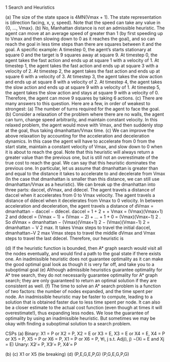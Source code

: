 1 Search and Heuristics

(a) The size of the state space is 4MN(Vmax + 1). The state representation is (direction facing, x, y, speed). Note that the speed can take any value in {0, ..., Vmax}.
(b) No, Manhattan distance is not an admissible heuristic. The agent can move at an average speed of greater than 1 (by first speeding up to Vmax and then slowing down to 0 as it reaches the goal), and so can reach the goal in less time steps than there are squares between it and the goal. A specific example: A timestep 0, the agent’s starts stationary at square 0 and the target is 9 squares away at square 9. At timestep 0, the agent takes the fast action and ends up at square 1 with a velocity of 1. At timestep 1, the agent takes the fast action and ends up at square 3 with a velocity of 2. At timestep 2, the agent takes the fast action and ends up at square 6 with a velocity of 3. At timestep 3, the agent takes the slow action and ends up at square 8 with a velocity of 2. At timestep 4, the agent takes the slow action and ends up at square 9 with a velocity of 1. At timestep 5, the agent takes the slow action and stays at square 9 with a velocity of 0. Therefore, the agent can move 9 squares by taking 6 actions.
(c) There are many answers to this question. Here are a few, in order of weakest to strongest:
(a) The number of turns required for the agent to face the goal.
(b) Consider a relaxation of the problem where there are no walls, the agent can turn, change speed
arbitrarily, and maintain constant velocity. In this relaxed problem, the agent would move with
Vmax, and then suddenly stop at the goal, thus taking dmanhattan/Vmax time.
(c) We can improve the above relaxation by accounting for the acceleration and deceleration dynamics.
In this case the agent will have to accelerate from 0 from the start state, maintain a constant velocity of Vmax, and slow down to 0 when it is about to reach the goal. Note that this heuristic will always return a greater value than the previous one, but is still not an overestimate of the true cost to reach the goal. We can say that this heuristic dominates the previous one. In particular, let us assume that dmanhattan is greater than and equal to the distance it takes to accelerate to and decelerate from Vmax (In the case that dmanhattan is smaller than this distance, we can still use dmanhattan/Vmax as a heuristic). We can break up the dmanhattan into three parts: daccel, dVmax, and ddecel. The agent travels a distance of daccel when it accelerates from 0 to Vmax velocity. The agent travels a distance of ddecel when it decelerates from Vmax to 0 velocity. In between acceleration and deceleration, the agent travels a distance of dVmax = dmanhattan − daccel − ddecel. daccel = 1 + 2 + + Vmax = (Vmax)(Vmax+1) 2 and ddecel = (Vmax − 1) + (Vmax − 2) + ... + 1 + 0 = (Vmax)(Vmax−1)
2 . So dVmax = dmanhattan − (Vmax)(Vmax+1)
2 − (Vmax)(Vmax−1)
2 = dmanhattan − V 2
max. It takes Vmax steps to travel the initial daccel, dmanhattan−V 2 max Vmax steps to travel the middle dVmax and Vmax steps to travel the last ddecel. Therefore, our heuristic is

(d) If the heuristic function is bounded, then A* graph search would visit all the nodes eventually, and would find a path to the goal state if there exists one. An inadmissible heuristic does not guarantee optimality as it can make the good optimal goal look as though it is very far off, and take you to a suboptimal goal
(e) Although admissible heuristics guarantee optimality for A* tree search, they do not necessarily guarantee optimality for A\* graph search; they are only guaranteed to return an optimal solution if they are consistent as well.
(f) The time to solve an A\* search problem is a function of two factors: the number of nodes expanded, and the time spent per node. An inadmissible heuristic may be faster to compute, leading to a solution that is obtained faster due to less time spent per node. It can also be a closer estimate to the actual cost function (even though at times it will overestimate!), thus expanding less nodes. We lose the guarantee of optimality by using an inadmissible heuristic. But sometimes we may be okay with finding a suboptimal solution to a search problem.

CSPs
(a) Binary:
X1 = P or X2 = P, X2 = E or X3 = E,
X3 = E or X4 = E, X4 = P or X5 = P,
X5 = P or X6 = P, X1 = P or X6 = P,
∀i, j s.t. Adj(i, j) ¬(Xi = E and Xj = E)
Unary:
X2 ̸= P,
X3 ̸= P,
X4 ̸= P

(b)
(c) X1 or X5 (tie breaking)
(d) (P,E,G,E,P,G)
(P,G,E,G,P,G)
